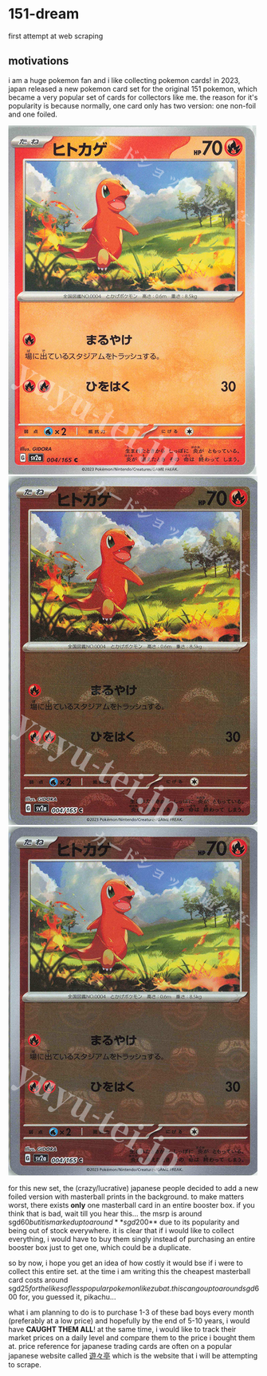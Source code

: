 # 151-dream
first attempt at web scraping

## motivations
i am a huge pokemon fan and i like collecting pokemon cards! in 2023, japan released a new pokemon card set for the original 151 pokemon, which became a very popular set of cards for collectors like me. the reason for it's popularity is because normally, one card only has two version: one non-foil and one foiled.

![non-foil](https://github.com/himzies/151-dream/blob/main/images/charmander_non-foil.jpg?raw=true)
![normal foil](https://github.com/himzies/151-dream/blob/main/images/charmander_pokeball.jpg?raw=true)
![masterball foil](https://github.com/himzies/151-dream/blob/main/images/charmander_masterball.jpg?raw=true)

for this new set, the (crazy/lucrative) japanese people decided to add a new foiled version with masterball prints in the background. to make matters worst, there exists **only** one masterball card in an entire booster box. if you think that is bad, wait till you hear this... the msrp is around sgd$60 but it is marked up to around **sgd$200** due to its popularity and being out of stock everywhere. it is clear that if i would like to collect everything, i would have to buy them singly instead of purchasing an entire booster box just to get one, which could be a duplicate.

so by now, i hope you get an idea of how costly it would bse if i were to collect this entire set. at the time i am writing this the cheapest masterball card costs around sgd$25 for the likes of less popular pokemon like zubat. this can go up to around sgd$600 for, you guessed it, pikachu...

what i am planning to do is to purchase 1-3 of these bad boys every month (preferably at a low price) and hopefully by the end of 5-10 years, i would have **CAUGHT THEM ALL**! at the same time, i would like to track their market prices on a daily level and compare them to the price i bought them at. price reference for japanese trading cards are often on a popular japanese website called [遊々亭](https://yuyu-tei.jp/) which is the website that i will be attempting to scrape.
